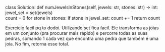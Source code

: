 class Solution:
    def numJewelsInStones(self, jewels: str, stones: str) -> int:
        jewel_set = set(jewels)  
        count = 0
        for stone in stones:
            if stone in jewel_set:
                count += 1
        return count

Exercicio facil pq to dodoi. Utilizando set fica facil.  Ele transforma as joias em um conjunto (pra procurar mais rápido) e percorre todas as suas pedras, somando 1 cada vez que encontra uma pedra que também é uma joia. No fim, retorna esse total.